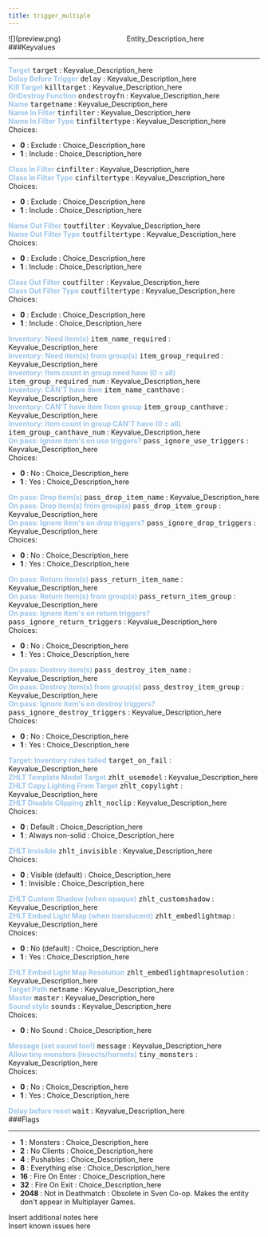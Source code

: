 ```yaml
---
title: trigger_multiple
---
```


<div class="container previewimg">
<div class="columns">
<div class="imagepadding column col-auto" markdown="1">![](preview.png)</div>
<div class="column">Entity_Description_here</div>
</div>
</div>
###Keyvalues
<hr>
<div class="entityentry" markdown="1">
<span style="color:#9fc5e8;"><b>Target</b></span> <kbd  class="tooltip" data-tooltip="target_destination">target</kbd> :
Keyvalue_Description_here
</div>
<div class="entityentry" markdown="1">
<span style="color:#9fc5e8;"><b>Delay Before Trigger</b></span> <kbd  class="tooltip" data-tooltip="string">delay</kbd> :
Keyvalue_Description_here
</div>
<div class="entityentry" markdown="1">
<span style="color:#9fc5e8;"><b>Kill Target</b></span> <kbd  class="tooltip" data-tooltip="target_destination">killtarget</kbd> :
Keyvalue_Description_here
</div>
<div class="entityentry" markdown="1">
<span style="color:#9fc5e8;"><b>OnDestroy Function</b></span> <kbd  class="tooltip" data-tooltip="string">ondestroyfn</kbd> :
Keyvalue_Description_here
</div>
<div class="entityentry" markdown="1">
<span style="color:#9fc5e8;"><b>Name</b></span> <kbd  class="tooltip" data-tooltip="target_source">targetname</kbd> :
Keyvalue_Description_here
</div>
<div class="entityentry" markdown="1">
<span style="color:#9fc5e8;"><b>Name In Filter</b></span> <kbd  class="tooltip" data-tooltip="string">tinfilter</kbd> :
Keyvalue_Description_here
</div>
<div class="entityentry" markdown="1">
<span style="color:#9fc5e8;"><b>Name In Filter Type</b></span> <kbd  class="tooltip" data-tooltip="choices">tinfiltertype</kbd> :
Keyvalue_Description_here
<div class="accordion">
<input type="checkbox" id="accordion-1" name="accordion-checkbox" hidden>
<label class="accordion-header" for="accordion-1">
<i class="icon icon-arrow-right mr-1"></i>
Choices:
</label>
<div class="accordion-body">
<ul>
<li><b>0</b></span> : Exclude : Choice_Description_here</li>
<li><b>1</b></span> : Include : Choice_Description_here</li>
</ul>
</div>
</div>
</div>
<div class="entityentry" markdown="1">
<span style="color:#9fc5e8;"><b>Class In Filter</b></span> <kbd  class="tooltip" data-tooltip="string">cinfilter</kbd> :
Keyvalue_Description_here
</div>
<div class="entityentry" markdown="1">
<span style="color:#9fc5e8;"><b>Class In Filter Type</b></span> <kbd  class="tooltip" data-tooltip="choices">cinfiltertype</kbd> :
Keyvalue_Description_here
<div class="accordion">
<input type="checkbox" id="accordion-2" name="accordion-checkbox" hidden>
<label class="accordion-header" for="accordion-2">
<i class="icon icon-arrow-right mr-1"></i>
Choices:
</label>
<div class="accordion-body">
<ul>
<li><b>0</b></span> : Exclude : Choice_Description_here</li>
<li><b>1</b></span> : Include : Choice_Description_here</li>
</ul>
</div>
</div>
</div>
<div class="entityentry" markdown="1">
<span style="color:#9fc5e8;"><b>Name Out Filter</b></span> <kbd  class="tooltip" data-tooltip="string">toutfilter</kbd> :
Keyvalue_Description_here
</div>
<div class="entityentry" markdown="1">
<span style="color:#9fc5e8;"><b>Name Out Filter Type</b></span> <kbd  class="tooltip" data-tooltip="choices">toutfiltertype</kbd> :
Keyvalue_Description_here
<div class="accordion">
<input type="checkbox" id="accordion-3" name="accordion-checkbox" hidden>
<label class="accordion-header" for="accordion-3">
<i class="icon icon-arrow-right mr-1"></i>
Choices:
</label>
<div class="accordion-body">
<ul>
<li><b>0</b></span> : Exclude : Choice_Description_here</li>
<li><b>1</b></span> : Include : Choice_Description_here</li>
</ul>
</div>
</div>
</div>
<div class="entityentry" markdown="1">
<span style="color:#9fc5e8;"><b>Class Out Filter</b></span> <kbd  class="tooltip" data-tooltip="string">coutfilter</kbd> :
Keyvalue_Description_here
</div>
<div class="entityentry" markdown="1">
<span style="color:#9fc5e8;"><b>Class Out Filter Type</b></span> <kbd  class="tooltip" data-tooltip="choices">coutfiltertype</kbd> :
Keyvalue_Description_here
<div class="accordion">
<input type="checkbox" id="accordion-4" name="accordion-checkbox" hidden>
<label class="accordion-header" for="accordion-4">
<i class="icon icon-arrow-right mr-1"></i>
Choices:
</label>
<div class="accordion-body">
<ul>
<li><b>0</b></span> : Exclude : Choice_Description_here</li>
<li><b>1</b></span> : Include : Choice_Description_here</li>
</ul>
</div>
</div>
</div>
<div class="entityentry" markdown="1">
<span style="color:#9fc5e8;"><b>Inventory: Need item(s)</b></span> <kbd  class="tooltip" data-tooltip="string">item_name_required</kbd> :
Keyvalue_Description_here
</div>
<div class="entityentry" markdown="1">
<span style="color:#9fc5e8;"><b>Inventory: Need item(s) from group(s)</b></span> <kbd  class="tooltip" data-tooltip="string">item_group_required</kbd> :
Keyvalue_Description_here
</div>
<div class="entityentry" markdown="1">
<span style="color:#9fc5e8;"><b>Inventory: Item count in group need have (0 = all)</b></span> <kbd  class="tooltip" data-tooltip="integer">item_group_required_num</kbd> :
Keyvalue_Description_here
</div>
<div class="entityentry" markdown="1">
<span style="color:#9fc5e8;"><b>Inventory: CAN'T have item</b></span> <kbd  class="tooltip" data-tooltip="string">item_name_canthave</kbd> :
Keyvalue_Description_here
</div>
<div class="entityentry" markdown="1">
<span style="color:#9fc5e8;"><b>Inventory: CAN'T have item from group</b></span> <kbd  class="tooltip" data-tooltip="string">item_group_canthave</kbd> :
Keyvalue_Description_here
</div>
<div class="entityentry" markdown="1">
<span style="color:#9fc5e8;"><b>Inventory: Item count in group CAN'T have (0 = all)</b></span> <kbd  class="tooltip" data-tooltip="integer">item_group_canthave_num</kbd> :
Keyvalue_Description_here
</div>
<div class="entityentry" markdown="1">
<span style="color:#9fc5e8;"><b>On pass: Ignore item's on use triggers?</b></span> <kbd  class="tooltip" data-tooltip="choices">pass_ignore_use_triggers</kbd> :
Keyvalue_Description_here
<div class="accordion">
<input type="checkbox" id="accordion-5" name="accordion-checkbox" hidden>
<label class="accordion-header" for="accordion-5">
<i class="icon icon-arrow-right mr-1"></i>
Choices:
</label>
<div class="accordion-body">
<ul>
<li><b>0 </b></span> : No : Choice_Description_here</li>
<li><b>1 </b></span> : Yes : Choice_Description_here</li>
</ul>
</div>
</div>
</div>
<div class="entityentry" markdown="1">
<span style="color:#9fc5e8;"><b>On pass: Drop item(s)</b></span> <kbd  class="tooltip" data-tooltip="string">pass_drop_item_name</kbd> :
Keyvalue_Description_here
</div>
<div class="entityentry" markdown="1">
<span style="color:#9fc5e8;"><b>On pass: Drop item(s) from group(s)</b></span> <kbd  class="tooltip" data-tooltip="string">pass_drop_item_group</kbd> :
Keyvalue_Description_here
</div>
<div class="entityentry" markdown="1">
<span style="color:#9fc5e8;"><b>On pass: Ignore item's on drop triggers?</b></span> <kbd  class="tooltip" data-tooltip="choices">pass_ignore_drop_triggers</kbd> :
Keyvalue_Description_here
<div class="accordion">
<input type="checkbox" id="accordion-6" name="accordion-checkbox" hidden>
<label class="accordion-header" for="accordion-6">
<i class="icon icon-arrow-right mr-1"></i>
Choices:
</label>
<div class="accordion-body">
<ul>
<li><b>0 </b></span> : No : Choice_Description_here</li>
<li><b>1 </b></span> : Yes : Choice_Description_here</li>
</ul>
</div>
</div>
</div>
<div class="entityentry" markdown="1">
<span style="color:#9fc5e8;"><b>On pass: Return item(s)</b></span> <kbd  class="tooltip" data-tooltip="string">pass_return_item_name</kbd> :
Keyvalue_Description_here
</div>
<div class="entityentry" markdown="1">
<span style="color:#9fc5e8;"><b>On pass: Return item(s) from group(s)</b></span> <kbd  class="tooltip" data-tooltip="string">pass_return_item_group</kbd> :
Keyvalue_Description_here
</div>
<div class="entityentry" markdown="1">
<span style="color:#9fc5e8;"><b>On pass: Ignore item's on return triggers?</b></span> <kbd  class="tooltip" data-tooltip="choices">pass_ignore_return_triggers</kbd> :
Keyvalue_Description_here
<div class="accordion">
<input type="checkbox" id="accordion-7" name="accordion-checkbox" hidden>
<label class="accordion-header" for="accordion-7">
<i class="icon icon-arrow-right mr-1"></i>
Choices:
</label>
<div class="accordion-body">
<ul>
<li><b>0 </b></span> : No : Choice_Description_here</li>
<li><b>1 </b></span> : Yes : Choice_Description_here</li>
</ul>
</div>
</div>
</div>
<div class="entityentry" markdown="1">
<span style="color:#9fc5e8;"><b>On pass: Destroy item(s)</b></span> <kbd  class="tooltip" data-tooltip="string">pass_destroy_item_name</kbd> :
Keyvalue_Description_here
</div>
<div class="entityentry" markdown="1">
<span style="color:#9fc5e8;"><b>On pass: Destroy item(s) from group(s)</b></span> <kbd  class="tooltip" data-tooltip="string">pass_destroy_item_group</kbd> :
Keyvalue_Description_here
</div>
<div class="entityentry" markdown="1">
<span style="color:#9fc5e8;"><b>On pass: Ignore item's on destroy triggers?</b></span> <kbd  class="tooltip" data-tooltip="choices">pass_ignore_destroy_triggers</kbd> :
Keyvalue_Description_here
<div class="accordion">
<input type="checkbox" id="accordion-8" name="accordion-checkbox" hidden>
<label class="accordion-header" for="accordion-8">
<i class="icon icon-arrow-right mr-1"></i>
Choices:
</label>
<div class="accordion-body">
<ul>
<li><b>0 </b></span> : No : Choice_Description_here</li>
<li><b>1 </b></span> : Yes : Choice_Description_here</li>
</ul>
</div>
</div>
</div>
<div class="entityentry" markdown="1">
<span style="color:#9fc5e8;"><b>Target: Inventory rules failed</b></span> <kbd  class="tooltip" data-tooltip="string">target_on_fail</kbd> :
Keyvalue_Description_here
</div>
<div class="entityentry" markdown="1">
<span style="color:#9fc5e8;"><b>ZHLT Template Model Target</b></span> <kbd  class="tooltip" data-tooltip="string">zhlt_usemodel</kbd> :
Keyvalue_Description_here
</div>
<div class="entityentry" markdown="1">
<span style="color:#9fc5e8;"><b>ZHLT Copy Lighting From Target</b></span> <kbd  class="tooltip" data-tooltip="string">zhlt_copylight</kbd> :
Keyvalue_Description_here
</div>
<div class="entityentry" markdown="1">
<span style="color:#9fc5e8;"><b>ZHLT Disable Clipping</b></span> <kbd  class="tooltip" data-tooltip="choices">zhlt_noclip</kbd> :
Keyvalue_Description_here
<div class="accordion">
<input type="checkbox" id="accordion-9" name="accordion-checkbox" hidden>
<label class="accordion-header" for="accordion-9">
<i class="icon icon-arrow-right mr-1"></i>
Choices:
</label>
<div class="accordion-body">
<ul>
<li><b>0 </b></span> : Default : Choice_Description_here</li>
<li><b>1 </b></span> : Always non-solid : Choice_Description_here</li>
</ul>
</div>
</div>
</div>
<div class="entityentry" markdown="1">
<span style="color:#9fc5e8;"><b>ZHLT Invisible</b></span> <kbd  class="tooltip" data-tooltip="choices">zhlt_invisible</kbd> :
Keyvalue_Description_here
<div class="accordion">
<input type="checkbox" id="accordion-10" name="accordion-checkbox" hidden>
<label class="accordion-header" for="accordion-10">
<i class="icon icon-arrow-right mr-1"></i>
Choices:
</label>
<div class="accordion-body">
<ul>
<li><b>0 </b></span> : Visible (default) : Choice_Description_here</li>
<li><b>1 </b></span> : Invisible : Choice_Description_here</li>
</ul>
</div>
</div>
</div>
<div class="entityentry" markdown="1">
<span style="color:#9fc5e8;"><b>ZHLT Custom Shadow (when opaque)</b></span> <kbd  class="tooltip" data-tooltip="string">zhlt_customshadow</kbd> :
Keyvalue_Description_here
</div>
<div class="entityentry" markdown="1">
<span style="color:#9fc5e8;"><b>ZHLT Embed Light Map (when translucent)</b></span> <kbd  class="tooltip" data-tooltip="choices">zhlt_embedlightmap</kbd> :
Keyvalue_Description_here
<div class="accordion">
<input type="checkbox" id="accordion-11" name="accordion-checkbox" hidden>
<label class="accordion-header" for="accordion-11">
<i class="icon icon-arrow-right mr-1"></i>
Choices:
</label>
<div class="accordion-body">
<ul>
<li><b>0 </b></span> : No (default) : Choice_Description_here</li>
<li><b>1 </b></span> : Yes : Choice_Description_here</li>
</ul>
</div>
</div>
</div>
<div class="entityentry" markdown="1">
<span style="color:#9fc5e8;"><b>ZHLT Embed Light Map Resolution</b></span> <kbd  class="tooltip" data-tooltip="integer">zhlt_embedlightmapresolution</kbd> :
Keyvalue_Description_here
</div>
<div class="entityentry" markdown="1">
<span style="color:#9fc5e8;"><b>Target Path</b></span> <kbd  class="tooltip" data-tooltip="target_destination">netname</kbd> :
Keyvalue_Description_here
</div>
<div class="entityentry" markdown="1">
<span style="color:#9fc5e8;"><b>Master</b></span> <kbd  class="tooltip" data-tooltip="string">master</kbd> :
Keyvalue_Description_here
</div>
<div class="entityentry" markdown="1">
<span style="color:#9fc5e8;"><b>Sound style</b></span> <kbd  class="tooltip" data-tooltip="choices">sounds</kbd> :
Keyvalue_Description_here
<div class="accordion">
<input type="checkbox" id="accordion-12" name="accordion-checkbox" hidden>
<label class="accordion-header" for="accordion-12">
<i class="icon icon-arrow-right mr-1"></i>
Choices:
</label>
<div class="accordion-body">
<ul>
<li><b>0 </b></span> : No Sound : Choice_Description_here</li>
</ul>
</div>
</div>
</div>
<div class="entityentry" markdown="1">
<span style="color:#9fc5e8;"><b>Message (set sound too!)</b></span> <kbd  class="tooltip" data-tooltip="string">message</kbd> :
Keyvalue_Description_here
</div>
<div class="entityentry" markdown="1">
<span style="color:#9fc5e8;"><b>Allow tiny monsters (insects/hornets)</b></span> <kbd  class="tooltip" data-tooltip="Choices">tiny_monsters</kbd> :
Keyvalue_Description_here
<div class="accordion">
<input type="checkbox" id="accordion-13" name="accordion-checkbox" hidden>
<label class="accordion-header" for="accordion-13">
<i class="icon icon-arrow-right mr-1"></i>
Choices:
</label>
<div class="accordion-body">
<ul>
<li><b>0 </b></span> : No : Choice_Description_here</li>
<li><b>1 </b></span> : Yes : Choice_Description_here</li>
</ul>
</div>
</div>
</div>
<div class="entityentry" markdown="1">
<span style="color:#9fc5e8;"><b>Delay before reset</b></span> <kbd  class="tooltip" data-tooltip="integer">wait</kbd> :
Keyvalue_Description_here
</div>
###Flags
<hr>
<div class="entityflags">
<ul>
<li><b>1</b></span> : Monsters : Choice_Description_here</li>
<li><b>2</b></span> : No Clients : Choice_Description_here</li>
<li><b>4</b></span> : Pushables : Choice_Description_here</li>
<li><b>8</b></span> : Everything else : Choice_Description_here</li>
<li><b>16</b></span> : Fire On Enter : Choice_Description_here</li>
<li><b>32</b></span> : Fire On Exit : Choice_Description_here</li>
<li><b>2048 </b></span> : Not in Deathmatch : Obsolete in Sven Co-op. Makes the entity don't appear in Multiplayer Games.</li>
</ul>
</div>
<div class="notices blue">Insert additional notes here</div>
<div class="notices red">Insert known issues here</div>
